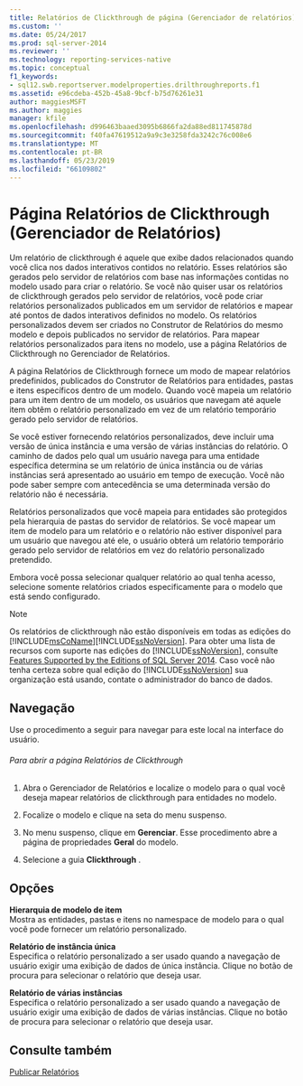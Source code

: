 ```yaml
---
title: Relatórios de Clickthrough de página (Gerenciador de relatórios) | Microsoft Docs
ms.custom: ''
ms.date: 05/24/2017
ms.prod: sql-server-2014
ms.reviewer: ''
ms.technology: reporting-services-native
ms.topic: conceptual
f1_keywords:
- sql12.swb.reportserver.modelproperties.drilthroughreports.f1
ms.assetid: e96cdeba-452b-45a8-9bcf-b75d76261e31
author: maggiesMSFT
ms.author: maggies
manager: kfile
ms.openlocfilehash: d996463baaed3095b6866fa2da88ed811745878d
ms.sourcegitcommit: f40fa47619512a9a9c3e3258fda3242c76c008e6
ms.translationtype: MT
ms.contentlocale: pt-BR
ms.lasthandoff: 05/23/2019
ms.locfileid: "66109802"
---
```

# <a name="clickthrough-reports-page-report-manager"></a>Página Relatórios de Clickthrough (Gerenciador de Relatórios)
  Um relatório de clickthrough é aquele que exibe dados relacionados quando você clica nos dados interativos contidos no relatório. Esses relatórios são gerados pelo servidor de relatórios com base nas informações contidas no modelo usado para criar o relatório. Se você não quiser usar os relatórios de clickthrough gerados pelo servidor de relatórios, você pode criar relatórios personalizados publicados em um servidor de relatórios e mapear até pontos de dados interativos definidos no modelo. Os relatórios personalizados devem ser criados no Construtor de Relatórios do mesmo modelo e depois publicados no servidor de relatórios. Para mapear relatórios personalizados para itens no modelo, use a página Relatórios de Clickthrough no Gerenciador de Relatórios.  
  
 A página Relatórios de Clickthrough fornece um modo de mapear relatórios predefinidos, publicados do Construtor de Relatórios para entidades, pastas e itens específicos dentro de um modelo. Quando você mapeia um relatório para um item dentro de um modelo, os usuários que navegam até aquele item obtêm o relatório personalizado em vez de um relatório temporário gerado pelo servidor de relatórios.  
  
 Se você estiver fornecendo relatórios personalizados, deve incluir uma versão de única instância e uma versão de várias instâncias do relatório. O caminho de dados pelo qual um usuário navega para uma entidade específica determina se um relatório de única instância ou de várias instâncias será apresentado ao usuário em tempo de execução. Você não pode saber sempre com antecedência se uma determinada versão do relatório não é necessária.  
  
 Relatórios personalizados que você mapeia para entidades são protegidos pela hierarquia de pastas do servidor de relatórios. Se você mapear um item de modelo para um relatório e o relatório não estiver disponível para um usuário que navegou até ele, o usuário obterá um relatório temporário gerado pelo servidor de relatórios em vez do relatório personalizado pretendido.  
  
 Embora você possa selecionar qualquer relatório ao qual tenha acesso, selecione somente relatórios criados especificamente para o modelo que está sendo configurado.  
  
> [!NOTE]  
>  Os relatórios de clickthrough não estão disponíveis em todas as edições do [!INCLUDE[msCoName](../includes/msconame-md.md)][!INCLUDE[ssNoVersion](../includes/ssnoversion-md.md)]. Para obter uma lista de recursos com suporte nas edições do [!INCLUDE[ssNoVersion](../includes/ssnoversion-md.md)], consulte [Features Supported by the Editions of SQL Server 2014](../../2014/getting-started/features-supported-by-the-editions-of-sql-server-2014.md). Caso você não tenha certeza sobre qual edição do [!INCLUDE[ssNoVersion](../includes/ssnoversion-md.md)] sua organização está usando, contate o administrador do banco de dados.  
  
## <a name="navigation"></a>Navegação  
 Use o procedimento a seguir para navegar para este local na interface do usuário.  
  
###### <a name="to-open-the-clickthrough-reports-page"></a>Para abrir a página Relatórios de Clickthrough  
  
1.  Abra o Gerenciador de Relatórios e localize o modelo para o qual você deseja mapear relatórios de clickthrough para entidades no modelo.  
  
2.  Focalize o modelo e clique na seta do menu suspenso.  
  
3.  No menu suspenso, clique em **Gerenciar**. Esse procedimento abre a página de propriedades **Geral** do modelo.  
  
4.  Selecione a guia **Clickthrough** .  
  
## <a name="options"></a>Opções  
 **Hierarquia de modelo de item**  
 Mostra as entidades, pastas e itens no namespace de modelo para o qual você pode fornecer um relatório personalizado.  
  
 **Relatório de instância única**  
 Especifica o relatório personalizado a ser usado quando a navegação de usuário exigir uma exibição de dados de única instância. Clique no botão de procura para selecionar o relatório que deseja usar.  
  
 **Relatório de várias instâncias**  
 Especifica o relatório personalizado a ser usado quando a navegação de usuário exigir uma exibição de dados de várias instâncias. Clique no botão de procura para selecionar o relatório que deseja usar.  
  
## <a name="see-also"></a>Consulte também  
 [Publicar Relatórios](../../2014/reporting-services/publish-reports.md)  
  
  
